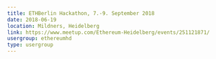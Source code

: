 ```yaml
---
title: ETHBerlin Hackathon, 7.-9. September 2018 
date: 2018-06-19
location: Mildners, Heidelberg
link: https://www.meetup.com/Ethereum-Heidelberg/events/251121871/
usergroup: ethereumhd
type: usergroup
---
```

